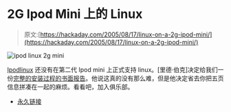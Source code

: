 # 2G Ipod Mini 上的 Linux

> 原文:[https://hackaday.com/2005/08/17/linux-on-a-2g-ipod-mini/](https://hackaday.com/2005/08/17/linux-on-a-2g-ipod-mini/)

![ipod linux 2g mini](../Images/49b7ba6af9dcc21ceab2cccb7fb79a68.png)

[Ipodlinux](http://ipodlinux.org/) 还没有在第二代 Ipod mini 上正式支持 linux。[里德·伯克]决定给我们一份[完整的安装过程的书面报告](http://www.reidburke.com/ipodlinux-on-2g-ipod-mini/)。他说这真的没有那么难，但是他决定省去你把五页信息拼凑在一起的麻烦。看看吧，加入俱乐部。

*   [永久链接](http://www.reidburke.com/ipodlinux-on-2g-ipod-mini/)